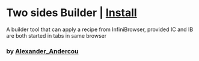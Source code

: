 # Two sides Builder | [Install](https://raw.githubusercontent.com/InfiniteCraftCommunity/userscripts/master/userscripts/24sandualexandru/IBinICBot/index.user.js)

A builder tool that can apply a recipe from InfiniBrowser, provided IC and IB are both started in tabs in same browser

### by [Alexander_Andercou](https://github.com/24sanduAlexandru)

